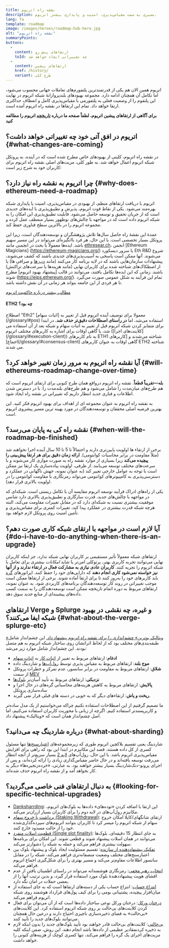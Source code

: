 ```yaml
---
title: نقشه‌ راه اتریوم
description: مسیری به سمت مقیاس‌پذیری، امنیت و پایداری بیشتر اتریوم.
lang: fa
template: roadmap
image: /images/heroes/roadmap-hub-hero.jpg
alt: "نقشه‌ راه اتریوم"
summaryPoints:
buttons:
  - 
    content: ارتقا‌های پیش‌ رو
    toId: چه تغییراتی ایجاد خواهد شد
  - 
    content: ارتقاهای پیشین
    href: /history/
    variant: طرح کلی
---
```


اتریوم همین الان هم یکی از قدرتمندترین پلتفورم‌های تعاملات جهانی محسوب می‌شود، اما تکامل آن همچنان ادامه دارد. مجموعه بهبودهای بلند‌پروازانۀ شبکه اتریوم در نهایت این پلتفوم را از وضعیت فعلی به پلتفورمی با مقیاس‌پذیری کامل و انعطاف حداکثری ارتقا خواهد داد. تمام این ارتقاها در نقشه راه اتریوم آمده است.

**برای آگاهی از ارتقاهای پیشین اتریوم، لطفاً صفحه ما درباره [تاریخچه](/history/) اتریوم را مطالعه کنید**

## اتریوم در افق آتی خود چه تغییراتی خواهد داشت؟ {#what-changes-are-coming}

در نقشه راه اتریوم، کلیتی از بهبودهای خاص مطرح شده است که در آینده، به پروتکل شبکه اتریوم اعمال خواهد شد. به طور کلی، مزیت‌های اصلی نقشه راه اتریوم برای کاربران خود به شرح زیر است:

<CardGrid>
  <RoadmapActionCard
    href="/roadmap/scaling"
    title="تراکنش‌های ارزان‌تر"
    image="scaling"
    description="Rollups are too expensive and rely on centralized components, causing users to place too much trust in their operators. The roadmap includes fixes for both of these problems."
    buttonText="More on reducing fees"
  />
  <RoadmapActionCard
    href="/roadmap/security"
    title="امنیت بالاتر"
    image="security"
    description="Ethereum is already very secure but it can be made even stronger, ready to withstand all kinds of attack far into the future."
    buttonText="More on security"
  />
  <RoadmapActionCard
    href="/roadmap/user-experience"
    title="بهتر تجربه کاربری"
    image="userExperience"
    description="More support for smart contract wallets and light-weight nodes will make using Ethereum simpler and safer."
    buttonText="More on user experience"
  />
  <RoadmapActionCard
    href="/roadmap/future-proofing"
    title="اثبات آتی"
    image="futureProofing"
    description="Ethereum researchers and developers are solving tomorrow's problems today, readying the network for future generations."
    buttonText="More on future proofing"
  />
</CardGrid>

## چرا اتریوم به نقشه راه نیاز دارد؟ {#why-does-ethereum-need-a-roadmap}

اتریوم با دریافت ارتقاهای منظم، از بهبودی در مقیاس‌پذیری، امنیت یا پایداری شبکه بهره‌مند می‌شود. یکی از نقاط قوت اتریوم، پذیرش و تطبیق‌پذیری با ایده‌های جدیدی است که از جریان تحقیق و توسعه حاصل می‌شود. قابلیت تطبیق‌پذیری این امکان را به شبکه اتریوم داده است که در مواجهه با چالش‌های نوظهور بسیار منعطف عمل کرده و مجموعه اتریوم را در بالاترین سطح فناوری حفظ کند.

<RoadmapImageContent title="چگونگی تعریف نقشه راه">

عمدۀ این نقشۀ راه حاصل سال‌ها تلاش پژوهشگران و توسعه‌دهندگان است، زیرا این پروتکل بسیار تخصصی است. با این حال، هر فرد باانگیزه‌ای می‌تواند در این مسیر سهیم باشد. ایده‌ها معمولاً با بحث در انجمنی مانند [ethresear.ch](https://ethresear.ch/)، انجمن [Ethereum Magicians] (https://ethereum-magicians.org/) یا سرور دیسکورد Eth R&D شروع می‌شوند. آنها ممکن است پاسخی به آسیب‌پذیری‌های جدیدی باشند که کشف می‌شوند، پیشنهادات سازمان‌هایی باشند که در لایه برنامه کار می‌کنند (مانند [دپ ها](/glossary/#dapp) و صرافی ها) یا از اصطکاک‌های شناخته شده برای کاربران نهایی (مانند هزینه‌ها یا سرعت‌های تراکنش) باشند. زمانی که این ایده‌ها تکامل‌ یافتند، می‌توانند در قالب [پیشنهاد بهبود اتریوم] مطرح شوند (https://eips.ethereum.org/). تمام این فرآیند به شکل عمومی صورت می‌گیرد تا هر فردی از این جامعه بتواند هر زمانی در آن نقش داشته باشد.

[مطالب بیشتر درباره حاکمیت اتریوم](/governance/)

</RoadmapImageContent>

<InfoBanner mb={8}>
  <h4 style={{ marginTop: 0 }}>ETH2 چه بود؟</h4>

  <p>اصطلاح "Eth2" معمولا برای توصیف آینده اتریوم قبل از تغییر به [اثبات سهام](/glossary/#pos) استفاده می‌شد، اما <strong>در راستای اصطلاحات دقیق‌تر حذف شد.</strong> در ابتدا برای متمایز کردن شبکه اتریوم قبل از تغییر به اثبات سهام و شبکه بعد از آن استفاده می شد، یا گاهی اوقات برای اشاره به کاربرهای مختلف اتریوم ([کلاینت‌های اجرا](/glossary/#execution-client)) به نام کاربرهای ETH1 شناخته می‌شدند و [کاربرهای اجماع](/glossary/#consensus-client) گاهی اوقات به عنوان کاربرهای ETH2 شناخته می شدند.</p>

</InfoBanner>

## آیا نقشه راه اتریوم به مرور زمان تغییر خواهد کرد؟ {#will-ethereums-roadmap-change-over-time}

**بله—تقریباً قطعاً**. نقشه راه اتریوم درواقع همان طرح کنونی برای ارتقای اتریوم است که هم طرح‌های میان‌مدت را شامل می‌شود و هم طرح‌های بلندمدت را. با در دسترس شدن اطلاعات و فناری جدید انتظار داریم که تغییراتی در نقشه راه ایجاد شود.

به نقشه راه اتریوم به عنوان مجموعه ای از اهداف برای بهبود اتریوم فکر کنید. این بهترین فرضیه اصلی محققان و توسعه‌دهندگان در مورد بهینه ترین مسیر پیشروی اتریوم است.

## نقشه راه کی به پایان می‌رسد؟ {#when-will-the-roadmap-be-finished}

برخی از ارتقاء ها اولویت پایین‌تری دارند و احتمالاً تا 5 تا 10 سال آینده اجرا نخواهند شد (مثلاً مقاومت در برابر محاسبات کوانتومی). **ارائه زمان دقیق برای هر ارتقا پیش‌بینی را پیچیده می‌کند** زیرا بسیاری از موارد نقشه راه به صورت موازی کار می‌شوند و با سرعت‌های مختلف توسعه می‌یابند. از طرفی، اولویت پیاده‌سازی یک ارتقا نیز ممکن است با توجه به عوامل خارجی تغییر کند (به عنوان نمونه، جهش ناگهانی در عملکرد و دسترسی‌پذیری به کامپیوترهای کوانتومی می‌تواند رمزنگاری با مقاومت کوانتومی را در اولویت بالاتری قرار دهد).

یکی از راه‌های ادراک فرآیند توسعه اتریوم مقایسه آن با تکامل زیستی است. شبکه‌ای که در مواجهه با چالش‌های جدید، قدرت سازگاری و تطبیق‌پذیری بالاتری دارد شانس موفقیت بیشتری نسبت به شبکه‌ای دارد که در مقابل تغییرات مقاومت می‌کند، البته هرچه شبکه قدرت بیشتری در عملکرد پیدا کند، تغییرات کمتری برای مقیاس‌پذیری و تأمین امنیت روی پروتکل لازم خواهد بود.

## آیا لازم است در مواجهه با ارتقای شبکه کاری صورت دهم؟ {#do-i-have-to-do-anything-when-there-is-an-upgrade}

ارتقاهای شبکه معمولاً تأثیر مستقیمی بر کاربران نهایی شبکه ندارد، جز اینکه کاربران نهایی می‌توانند تجربه کاربری بهتر، پرتوکلی امن‌تر یا شاید <i>امکانات</i> بیشتری برای تعامل با شبکه اتریوم را تجربه کنند. **کاربران عادی نیازی به مشارکت فعال در ارتقاء ندارند و از آنها نیز خواسته نمی‌شود کاری انجام دهند** که دارایی‌های خود را حفظ کنند. اپراتورهای [گره](/glossary/#node) باید کاربرهای خود را به‌روز کنند تا برای ارتقا آماده شوند. برخی از ارتقاها ممکن است موجب تغییراتی در روند کار توسعه‌دهندگان برنامه‌های کاربردی شود. به عنوان نمونه، ارتقاهای مربوط به دوره اتمام تاریخچه ممکن است توسعه‌دهندگان را به سمت کسب داده‌های پیشینه‌ای از منابع جدید سوق دهد.

## ارتقاهای Verge و Splurge و غیره، چه نقشی در بهبود شبکه ایفا می‌کنند؟ {#what-about-the-verge-splurge-etc}

[«ویتالیک بوترین» چشم‌اندازی را برای نقشه راه اتریوم پیشنهاد داد.](https://twitter.com/VitalikButerin/status/1741190491578810445) این چشم‌انداز شامل طبقه‌بندی‌های مختلف بود که از لحاظ اثراتشان روی ساختار شبکه اتریوم به هم متصل بودند. این چشم‌انداز شامل موارد زیر می‌شد:

- **ادغام**: ارتقاهای مربوط به تغییر از [اثبات کار](/glossary/#pow) به [اثبات سهام](/glossary/#pos)
- **موج بلند**: ارتقاهای مربوط به مقیاس پذیری توسط [رول‌آپ‌ها](/glossary/#rollups) و شاردینگ داده
- **شلاق**: ارتقاهای مربوط به مقاومت در برابر سانسور، عدم تمرکز و خطرات پروتکل از سمت [MEV](/glossary/#mev)
- **نزدیکی**: ارتقاهای مربوط به تأیید آسان‌تر [بلوک‌ها](/glossary/#block)
- **پالایش**: ارتقاهای مربوط به کاهش هزینه‌های محاسباتی گره‌های در حال اجرا و ساده‌سازی پروتکل
- **ریخت و پاش**: ارتقاءهای دیگر که به خوبی در دسته های قبلی قرار نمی گیرند.

ما تصمیم گرفتیم از این اصطلاحات استفاده نکنیم چراکه می‌خواستیم از یک مدل ساده‌تر و کاربرپسندتر استفاده کنیم. اگرچه از زبانی با محوریت کاربران استفاده می‌کنیم، اما اصل چشم‌انداز همان است که «ویتالیک» پیشنهاد داد.

## درباره شاردینگ چه می‌دانید؟ {#what-about-sharding}

شاردینگ یعنی تقسیم بلاکچین اتریوم طوری که زیرمجموعه‌های [اعتبارسنج‌ها](/glossary/#validator) تنها مسئول کسری از کل داده هستند. قصد این مکانیزم در ابتدا این بود که راهی برای افزایش مقیاس‌پذیری اتریوم باشد. با این حال، رول‌‌آپ‌های [لایه 2](/glossary/#layer-2) بسیار سریع‌تر از آنچه انتظار می‌رفت توسعه یافته‌اند و در حال حاضر مقیاس‌گذاری زیادی را ارائه کرده‌اند، و پس از اجرای پروتو-دنک‌شاردینگ بسیار بیشتر خواهند بود. به عبارتی، «خرده‌زنجیره‌ها» دیگر به کار نخواهد آمد و از نقشه راه اتریوم حذف شده‌اند.

## به دنبال ارتقاهای فنی خاصی می‌گردید؟ {#looking-for-specific-technical-upgrades}

- [Danksharrding](/roadmap/danksharding): این ارتقا با اضافه کردن «توده‌های» داده‌ها به بلوک‌های اتریوم، مکانیزم رول‌آپ‌های در لایه دوم را برای کاربران بسیار ارزان‌تر می‌کند.
- [برداشت یا خروج سهام (Staking Withdrawal)](/staking/withdrawals): ارتقای شانگهای/کاپلا امکان خروج سهام از شبکه اتریوم را میسر کرد تا کاربران بتوانند اتریوم‌های سپرده‌گذاری‌شده خود را از حالت مسدود خارج کنند.
- [قطعیت اسلات منفرد (Single slot finality)](/roadmap/single-slot-finality): به جای انتظار 15 دقیقه‌ای، بلوک‌ها می‌توانند در همان اسلات پیشنهاد شوند و قطعی شوند. این امکان برای برنامه‌ها سهولت بیشتری فراهم می‌کند و حمله به شبکه را دشوارتر می‌کند.
- [تفکیک پیشنهاددهنده از سازنده](/roadmap/pbs): تقسیم مسئولیت ایجاد بلوک و پیشنهاد بلوک بین اعتبارسنج‌های مختلف وضعیت منصفانه‌تری فراهم می‌کند، شبکه را در مقابل سانسور اطلاعات مقاوم‌تر می‌کند و مسیر بهتری را برای شکل‌گیری اجماع اتریوم فراهم می‌کند.
- [انتخاب رهبر مخفی](/roadmap/secret-leader-election): رمزنگاری هوشمندانه می‌تواند در راستای اطمینان یافتن از عدم افشای هویت پیشنهاددهندۀ بلوک مورد استفاده قرار گیرد، و بدین ترتیب آنها را از بعضی حملات در امان نگه دارد.
- [انتزاع حساب](/roadmap/account-abstraction): انتزاع حساب یکی از دسته‌های ارتقاها است که به جای استفاده از میان‌افزار پیچیده، پشتیبانی بومی را برای کیف پول‌های قرارداد هوشمند روی شبکه اتریوم فراهم می‌کند.
- [درختان ورکل](/roadmap/verkle-trees): درختان ورکل نوعی ساختار داده‌ها است که از آن می‌توان برای فعال کردن کلاینت‌های بی‌حالت بر روی شبکه اتریوم استفاده کرد. این کلاینت‌های «بی‌حالت» به فضای ذخیره‌سازی ناچیزی احتیاج دارند و درعین حال همچنان می‌توانند بلوک‌های جدید را تأیید کنند.
- [بی‌حالتی](/roadmap/statelessness): کلاینت‌های بی‌حالت قادر خواهند بود تأیید بلوک‌های جدید را بدون اینکه لازم به ذخیره کردنمقادیر عظیمی از داده‌ها باشد انجام دهند. این روش، ضمن اینکه کلیه مزیت‌های اجرای یک گره را فراهم می‌کند، تنها کسری کوچک از هزینه‌های کنونی را خواهد داشت.
